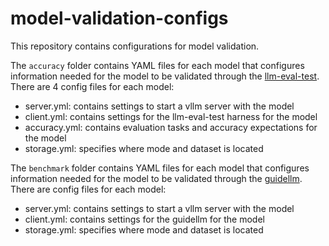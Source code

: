 # model-validation-configs

This repository contains configurations for model validation.

The `accuracy` folder contains YAML files for each model that configures information needed for the model to be validated through the [llm-eval-test](https://github.com/openshift-psap/llm-eval-test). There are 4 config files for each model:

* server.yml: contains settings to start a vllm server with the model
* client.yml: contains settings for the llm-eval-test harness for the model
* accuracy.yml: contains evaluation tasks and accuracy expectations for the model
* storage.yml: specifies where mode and dataset is located

The `benchmark` folder contains YAML files for each model that configures information needed for the model to be validated through the [guidellm](https://github.com/neuralmagic/guidellm). There are  config files for each model:

* server.yml: contains settings to start a vllm server with the model
* client.yml: contains settings for the guidellm for the model
* storage.yml: specifies where mode and dataset is located
